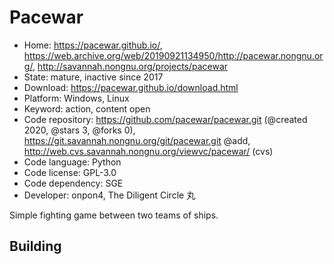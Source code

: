 # Pacewar

- Home: https://pacewar.github.io/, https://web.archive.org/web/20190921134950/http://pacewar.nongnu.org/, http://savannah.nongnu.org/projects/pacewar
- State: mature, inactive since 2017
- Download: https://pacewar.github.io/download.html
- Platform: Windows, Linux
- Keyword: action, content open
- Code repository: https://github.com/pacewar/pacewar.git (@created 2020, @stars 3, @forks 0), https://git.savannah.nongnu.org/git/pacewar.git @add, http://web.cvs.savannah.nongnu.org/viewvc/pacewar/ (cvs)
- Code language: Python
- Code license: GPL-3.0
- Code dependency: SGE
- Developer: onpon4, The Diligent Circle 丸

Simple fighting game between two teams of ships.

## Building
